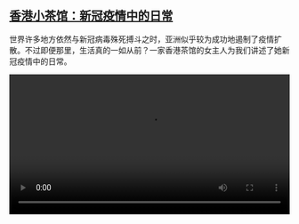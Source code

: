 <!--1610873726000-->
[香港小茶馆：新冠疫情中的日常](https://www.dw.com/zh/%E9%A6%99%E6%B8%AF%E5%B0%8F%E8%8C%B6%E9%A6%86%EF%BC%9A%E6%96%B0%E5%86%A0%E7%96%AB%E6%83%85%E4%B8%AD%E7%9A%84%E6%97%A5%E5%B8%B8/a-56206344)
------

<p>世界许多地方依然与新冠病毒殊死搏斗之时，亚洲似乎较为成功地遏制了疫情扩散。不过即便那里，生活真的一如从前？一家香港茶馆的女主人为我们讲述了她新冠疫情中的日常。</small></p><video src="https://tvdownloaddw-a.akamaihd.net/dwtv_video/flv/vdt_zh/2021/bchi210112_001_hkteeladen_sd_sor.mp4" controls style="width:100%"></video>
